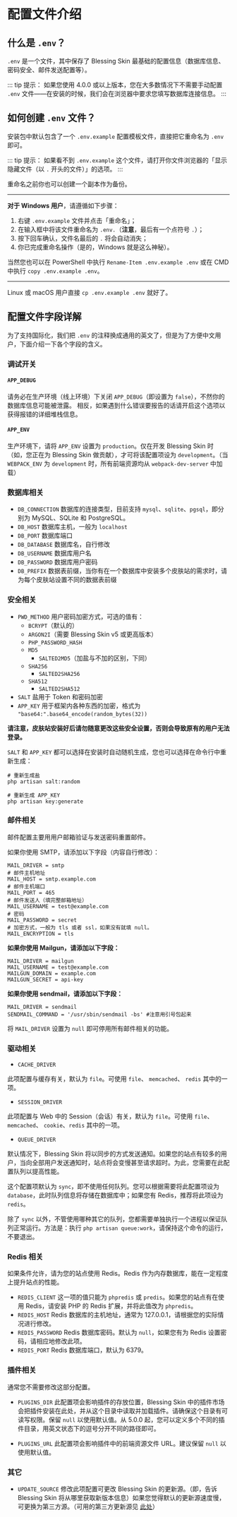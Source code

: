 # 配置文件介绍

## 什么是 `.env`？

`.env` 是一个文件，其中保存了 Blessing Skin 最基础的配置信息（数据库信息、密码安全、邮件发送配置等）。

::: tip 提示：
如果您使用 4.0.0 或以上版本，您在大多数情况下不需要手动配置 `.env` 文件——在安装的时候，我们会在浏览器中要求您填写数据库连接信息。
:::

## 如何创建 `.env` 文件？

安装包中默认包含了一个 `.env.example` 配置模板文件，直接把它重命名为 `.env` 即可。

::: tip 提示：
如果看不到 `.env.example` 这个文件，请打开你文件浏览器的「显示隐藏文件（以 `.` 开头的文件）」的选项。
:::

重命名之前你也可以创建一个副本作为备份。

--------------

**对于 Windows 用户**，请遵循如下步骤：

1. 右键 `.env.example` 文件并点击「重命名」；
2. 在输入框中将该文件重命名为 `.env.`（**注意**，最后有一个点符号 `.`）；
3. 按下回车确认，文件名最后的 `.` 将会自动消失；
4. 你已完成重命名操作（是的，Windows 就是这么神秘）。

当然您也可以在 PowerShell 中执行 `Rename-Item .env.example .env` 或在 CMD 中执行 `copy .env.example .env`。

--------------

Linux 或 macOS 用户直接 `cp .env.example .env` 就好了。

## 配置文件字段详解

为了支持国际化，我们把 `.env` 的注释换成通用的英文了，但是为了方便中文用户，下面介绍一下各个字段的含义。

### 调试开关

#### `APP_DEBUG`

请务必在生产环境（线上环境）下关闭 `APP_DEBUG`（即设置为 `false`），不然你的数据库信息可能被泄露。
相反，如果遇到什么错误要报告的话请开启这个选项以获得报错的详细堆栈信息。

#### `APP_ENV`

生产环境下，请将 `APP_ENV` 设置为 `production`。仅在开发 Blessing Skin 时（如，您正在为 Blessing Skin 做贡献），才可将该配置项设为 `development`。（当 `WEBPACK_ENV` 为 `development` 时，所有前端资源均从 `webpack-dev-server` 中加载）

### 数据库相关

- `DB_CONNECTION` 数据库的连接类型，目前支持 `mysql`、`sqlite`、`pgsql`，即分别为 MySQL、SQLite 和 PostgreSQL。
- `DB_HOST` 数据库主机，一般为 `localhost`
- `DB_PORT` 数据库端口
- `DB_DATABASE` 数据库名，自行修改
- `DB_USERNAME` 数据库用户名
- `DB_PASSWORD` 数据库用户密码
- `DB_PREFIX` 数据表前缀，当你有在一个数据库中安装多个皮肤站的需求时，请为每个皮肤站设置不同的数据表前缀

### 安全相关

- `PWD_METHOD` 用户密码加密方式，可选的值有：
	- `BCRYPT`（默认的）
  - `ARGON2I`（需要 Blessing Skin v5 或更高版本）
  - `PHP_PASSWORD_HASH`
  - `MD5`
	- `SALTED2MD5`（加盐与不加的区别，下同）
  - `SHA256`
	- `SALTED2SHA256`
  - `SHA512`
	- `SALTED2SHA512`
- `SALT` 盐用于 Token 和密码加密
- `APP_KEY` 用于框架内各种东西的加密，格式为 `"base64:".base64_encode(random_bytes(32))`

**请注意，皮肤站安装好后请勿随意更改这些安全设置，否则会导致原有的用户无法登录。**

`SALT` 和 `APP_KEY` 都可以选择在安装时自动随机生成，您也可以选择在命令行中重新生成：

```
# 重新生成盐
php artisan salt:random

# 重新生成 APP_KEY
php artisan key:generate
```

### 邮件相关

邮件配置主要用用户邮箱验证与发送密码重置邮件。

如果你使用 SMTP，请添加以下字段（内容自行修改）：

```
MAIL_DRIVER = smtp
# 邮件主机地址
MAIL_HOST = smtp.example.com
# 邮件主机端口
MAIL_PORT = 465
# 邮件发送人（填完整邮箱地址）
MAIL_USERNAME = test@example.com
# 密码
MAIL_PASSWORD = secret
# 加密方式，一般为 tls 或者 ssl，如果没有就填 null。
MAIL_ENCRYPTION = tls
```

**如果你使用 Mailgun，请添加以下字段：**

```
MAIL_DRIVER = mailgun
MAIL_USERNAME = test@example.com
MAILGUN_DOMAIN = example.com
MAILGUN_SECRET = api-key
```

**如果你使用 sendmail，请添加以下字段：**

```
MAIL_DRIVER = sendmail
SENDMAIL_COMMAND = '/usr/sbin/sendmail -bs' #注意用引号包起来
```

将 `MAIL_DRIVER` 设置为 `null` 即可停用所有邮件相关的功能。

### 驱动相关

- `CACHE_DRIVER`

此项配置与缓存有关，默认为 `file`。可使用 `file`、 `memcached`、 `redis` 其中的一项。

- `SESSION_DRIVER`

此项配置与 Web 中的 Session（会话）有关，默认为 `file`。可使用 `file`、 `memcached`、 `cookie`、`redis` 其中的一项。

- `QUEUE_DRIVER`

默认情况下，Blessing Skin 将以同步的方式发送通知。如果您的站点有较多的用户，当向全部用户发送通知时，站点将会变慢甚至请求超时。为此，您需要在此配置队列以提高性能。

这个配置项默认为 `sync`，即不使用任何队列。您可以根据需要将此配置项设为 `database`，此时队列信息将存储在数据库中；如果您有 Redis，推荐将此项设为 `redis`。

除了 `sync` 以外，不管使用哪种其它的队列，您都需要单独执行一个进程以保证队列正常运行。方法是：执行 `php artisan queue:work`，请保持这个命令的运行，不要退出。

### Redis 相关

如果条件允许，请为您的站点使用 Redis。Redis 作为内存数据库，能在一定程度上提升站点的性能。

- `REDIS_CLIENT` 这一项的值只能为 `phpredis` 或 `predis`。如果您的站点有在使用 Redis，请安装 PHP 的 Redis 扩展，并将此值改为 `phpredis`。
- `REDIS_HOST` Redis 数据库的主机地址，通常为 127.0.0.1，请根据您的实际情况进行修改。
- `REDIS_PASSWORD` Redis 数据库密码。默认为 `null`，如果您有为 Redis 设置密码，请相应地修改此项。
- `REDIS_PORT` Redis 数据库端口，默认为 6379。

### 插件相关

通常您不需要修改这部分配置。

- `PLUGINS_DIR` 此配置项会影响插件的存放位置，Blessing Skin 中的插件市场会把插件安装在此处，并从这个目录中读取并加载插件。请确保这个目录有可读写权限。保留 `null` 以使用默认值。从 5.0.0 起，您可以定义多个不同的插件目录，用英文状态下的逗号分开不同的路径即可。

- `PLUGINS_URL` 此配置项会影响插件中的前端资源文件 URL。建议保留 `null` 以使用默认值。

### 其它

- `UPDATE_SOURCE` 修改此项配置可更改 Blessing Skin 的更新源。（即，告诉 Blessing Skin 将从哪里获取新版本信息）如果您觉得默认的更新源速度慢，可更换为第三方源。（可用的第三方更新源见 [此处](/update-sources.md)）
